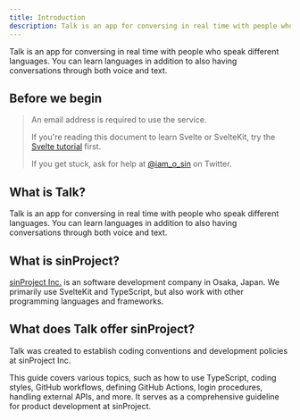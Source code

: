 ```yaml
---
title: Introduction
description: Talk is an app for conversing in real time with people who speak different languages. You can learn languages in addition to also having conversations through both voice and text.
---
```


Talk is an app for conversing in real time with people who speak different languages. You can learn languages in addition to also having conversations through both voice and text.

## Before we begin

> An email address is required to use the service.
>
> If you're reading this document to learn Svelte or SvelteKit, try the [Svelte tutorial](https://learn.svelte.dev/tutorial/welcome-to-svelte) first.
>
> If you get stuck, ask for help at [@iam_o_sin](https://twitter.com/iam_o_sin) on Twitter.

## What is Talk?

Talk is an app for conversing in real time with people who speak different languages. You can learn languages in addition to also having conversations through both voice and text.

## What is sinProject?

[sinProject Inc.](https://sinproject.net/) is an software development company in Osaka, Japan. We primarily use SvelteKit and TypeScript, but also work with other programming languages and frameworks.

## What does Talk offer sinProject?

Talk was created to establish coding conventions and development policies at sinProject Inc.

This guide covers various topics, such as how to use TypeScript, coding styles, GitHub workflows, defining GitHub Actions, login procedures, handling external APIs, and more. It serves as a comprehensive guideline for product development at sinProject.

